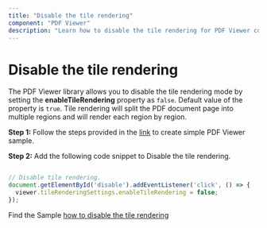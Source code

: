 ```yaml
---
title: "Disable the tile rendering"
component: "PDF Viewer"
description: "Learn how to disable the tile rendering for PDF Viewer control."
---
```


# Disable the tile rendering

The PDF Viewer library allows you to disable the tile rendering mode by setting the **enableTileRendering** property as `false`. Default value of the property is `true`. Tile rendering will split the PDF document page into multiple regions and will render each region by region.

**Step 1:** Follow the steps provided in the [link](https://ej2.syncfusion.com/javascript/documentation/pdfviewer/getting-started/) to create simple PDF Viewer sample.

**Step 2:** Add the following code snippet to Disable the tile rendering.

```javascript

// Disable tile rendering.
document.getElementById('disable').addEventListener('click', () => {
  viewer.tileRenderingSettings.enableTileRendering = false;
});

```

Find the Sample [how to disable the tile rendering](https://stackblitz.com/edit/7fefpj?file=index.js)